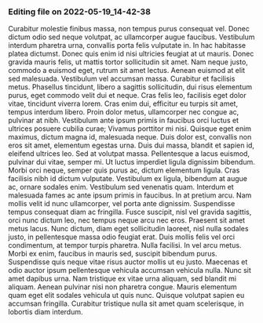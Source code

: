 

### Editing file on 2022-05-19_14-42-38

Curabitur molestie finibus massa, non tempus purus consequat vel. Donec dictum odio sed neque volutpat, ac ullamcorper augue faucibus. Vestibulum interdum pharetra urna, convallis porta felis vulputate in. In hac habitasse platea dictumst. Donec quis enim id nisi ultricies feugiat at ut mauris. Donec gravida mauris felis, ut mattis tortor sollicitudin sit amet. Nam neque justo, commodo a euismod eget, rutrum sit amet lectus. Aenean euismod at elit sed malesuada. Vestibulum vel accumsan massa. Curabitur et facilisis metus.
Phasellus tincidunt, libero a sagittis sollicitudin, dui risus elementum purus, eget commodo velit dui et neque. Cras felis leo, facilisis eget dolor vitae, tincidunt viverra lorem. Cras enim dui, efficitur eu turpis sit amet, tempus interdum libero. Proin dolor metus, ullamcorper nec congue ac, pulvinar at nibh. Vestibulum ante ipsum primis in faucibus orci luctus et ultrices posuere cubilia curae; Vivamus porttitor mi nisi. Quisque eget enim maximus, dictum magna id, malesuada neque. Duis dolor est, convallis non eros sit amet, elementum egestas urna. Duis dui massa, blandit et sapien id, eleifend ultrices leo. Sed at volutpat massa. Pellentesque a lacus euismod, pulvinar dui vitae, semper mi. Ut luctus imperdiet ligula dignissim bibendum.
Morbi orci neque, semper quis purus ac, dictum elementum ligula. Cras facilisis nibh id dictum vulputate. Vestibulum ex ligula, bibendum at augue ac, ornare sodales enim. Vestibulum sed venenatis quam. Interdum et malesuada fames ac ante ipsum primis in faucibus. In at pretium arcu. Nam mollis velit id nunc ullamcorper, vel porta ante dignissim. Suspendisse tempus consequat diam ac fringilla. Fusce suscipit, nisl vel gravida sagittis, orci nunc dictum leo, nec tempus neque arcu nec eros. Praesent sit amet metus lacus. Nunc dictum, diam eget sollicitudin laoreet, nisl nulla sodales justo, in pellentesque massa odio feugiat erat.
Duis mollis felis vel orci condimentum, at tempor turpis pharetra. Nulla facilisi. In vel arcu metus. Morbi ex enim, faucibus in mauris sed, suscipit bibendum purus. Suspendisse quis neque vitae risus auctor mollis ut eu justo. Maecenas et odio auctor ipsum pellentesque vehicula accumsan vehicula nulla. Nunc sit amet dapibus urna. Nam tristique ex vitae urna aliquam, sed blandit mi aliquam. Aenean pulvinar nisi non pharetra congue. Mauris elementum quam eget elit sodales vehicula ut quis nunc. Quisque volutpat sapien eu accumsan fringilla. Curabitur tristique nulla sit amet quam scelerisque, in lobortis diam interdum.


